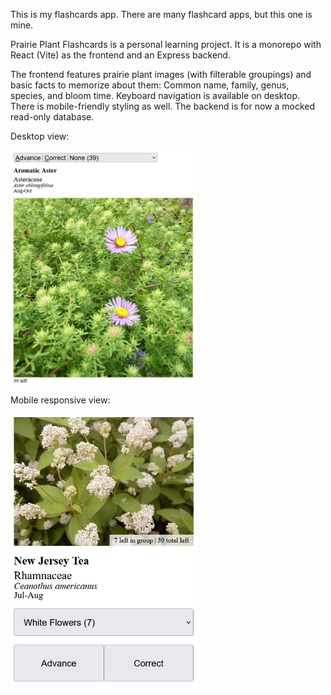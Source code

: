 This is my flashcards app. There are many flashcard apps, but this one is mine.

Prairie Plant Flashcards is a personal learning project.  It is a monorepo with React (Vite) as the frontend and an Express backend.

The frontend features prairie plant images (with filterable groupings) and basic facts to memorize about them:  Common name, family, genus, species, and bloom time.  Keyboard navigation is available on desktop.  There is mobile-friendly styling as well.
The backend is for now a mocked read-only database.

Desktop view:

<img src="https://raw.githubusercontent.com/hobbes-pirakitti/prairie-plant-flashcards/refs/heads/master/screenshots/desktop-view.jpg"  width="300" />
 

Mobile responsive view:

<img src="https://github.com/hobbes-pirakitti/prairie-plant-flashcards/blob/master/screenshots/mobile-view.jpg?raw=true"  width="300" />

